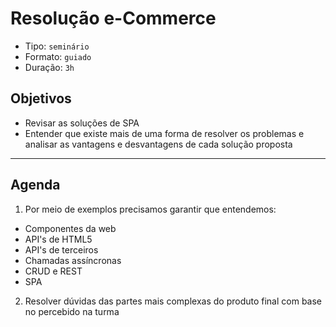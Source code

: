 # Resolução e-Commerce

- Tipo: `seminário`
- Formato: `guiado`
- Duração: `3h`

## Objetivos

- Revisar as soluções de SPA
- Entender que existe mais de uma forma de resolver os problemas e analisar as vantagens e desvantagens de cada solução proposta

***

## Agenda

1. Por meio de exemplos precisamos garantir que entendemos:

  - Componentes da web
  - API's de HTML5
  - API's de terceiros
  - Chamadas assíncronas
  - CRUD e REST
  - SPA

2. Resolver dúvidas das partes mais complexas do produto final com base no percebido na turma
